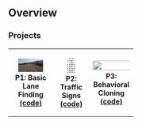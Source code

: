 ## Overview

### Projects

<table style="width:50%">
  <tr>
    <th>
      <p align="center">
           <img src="/basic_lane_finding/img/test_image.jpg" width="65%" height="75%"></a>
           <br>P1: Basic Lane Finding
           <br><a href="./basic_lane_finding" >(code)</a>
      </p>
    </th>
        <th><p align="center">
           <img src="/Traffic_Signs/img/IMAGE1.png" width="30%" height="30%"></a>
           <br>P2: Traffic Signs
           <br><a href="./project_2_traffic_sign_classifier">(code)</a>
        </p>
    </th>
       <th><p align="center">
           <img src="/Behavioral_Cloning/videos/behavioral.gif" width="140%" height="90%"></a>
           <br>P3: Behavioral Cloning
           <br><a href="./behavioral_cloning">(code)</a>
        </p>
    </th>
   </tr>
 </table>
